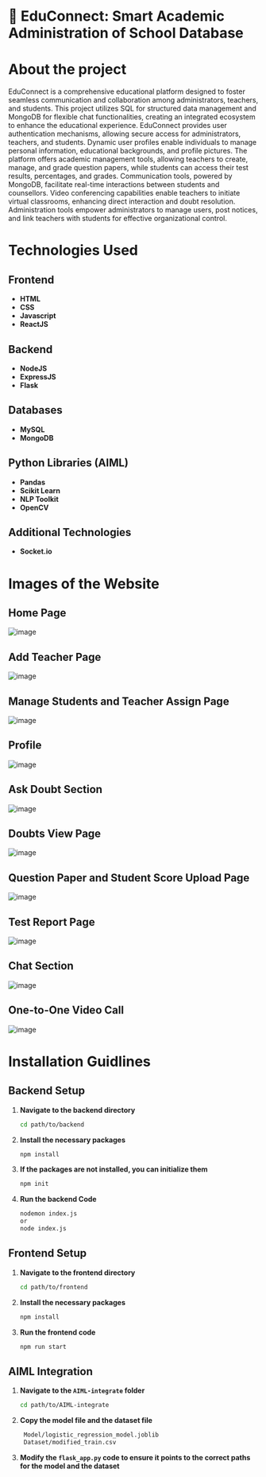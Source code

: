 # 🚀 EduConnect: Smart Academic Administration of School Database

# About the project

EduConnect is a comprehensive educational platform designed to foster seamless communication and 
collaboration among administrators, teachers, and students. This project utilizes SQL for structured data 
management and MongoDB for flexible chat functionalities, creating an integrated ecosystem to enhance 
the educational experience. EduConnect provides user authentication mechanisms, allowing secure access 
for administrators, teachers, and students. Dynamic user profiles enable individuals to manage personal 
information, educational backgrounds, and profile pictures. The platform offers academic management 
tools, allowing teachers to create, manage, and grade question papers, while students can access their test 
results, percentages, and grades.
Communication tools, powered by MongoDB, facilitate real-time interactions between students and 
counsellors. Video conferencing capabilities enable teachers to initiate virtual classrooms, enhancing 
direct interaction and doubt resolution. Administration tools empower administrators to manage users, 
post notices, and link teachers with students for effective organizational control.

# Technologies Used
## Frontend 
* **HTML**
* **CSS**
* **Javascript**
* **ReactJS**

## Backend 
* **NodeJS**
* **ExpressJS**
* **Flask**

## Databases
* **MySQL**
* **MongoDB**

## Python Libraries (AIML)
* **Pandas**
* **Scikit Learn**
* **NLP Toolkit**
* **OpenCV**

## Additional Technologies 
* **Socket.io**


# Images of the Website
## Home Page
  ![image](https://github.com/SMOHAMMEDASHIQ/educonnect-classroom/assets/105161538/09f4c4d4-255d-4562-96e1-02d89d5cb4ae)
## Add Teacher Page
  ![image](https://github.com/SMOHAMMEDASHIQ/educonnect-classroom/assets/105161538/760bae28-f0a2-491d-b866-24717f2f3651)
## Manage Students and Teacher Assign Page
  ![image](https://github.com/SMOHAMMEDASHIQ/educonnect-classroom/assets/105161538/20cce07e-8c51-440e-aa83-15e64aa325a9)
## Profile
  ![image](https://github.com/SMOHAMMEDASHIQ/educonnect-classroom/assets/105161538/955affc1-0aae-4985-9da9-721e2ec2d2b8)
## Ask Doubt Section
  ![image](https://github.com/SMOHAMMEDASHIQ/educonnect-classroom/assets/105161538/0111db9f-df98-478e-b261-01821e8c8e19)
## Doubts View Page
  ![image](https://github.com/SMOHAMMEDASHIQ/educonnect-classroom/assets/105161538/27e7ec07-b0ae-4372-b26d-d6ff92672a48)
## Question Paper and Student Score Upload Page
  ![image](https://github.com/SMOHAMMEDASHIQ/educonnect-classroom/assets/105161538/b741d605-326e-4f28-a636-a0dacf8bff40)
## Test Report Page
  ![image](https://github.com/SMOHAMMEDASHIQ/educonnect-classroom/assets/105161538/0eee39de-1d30-4707-a385-815d88fe3762)
## Chat Section
  ![image](https://github.com/SMOHAMMEDASHIQ/educonnect-classroom/assets/105161538/7db3cf87-d594-446d-ba1f-a4b862965b01)
## One-to-One Video Call 
  ![image](https://github.com/SMOHAMMEDASHIQ/educonnect-classroom/assets/105161538/323c0c9d-59e4-4fad-9efb-a960ded7604f)
  

# Installation Guidlines
## Backend Setup

1. **Navigate to the backend directory**
   ```bash
   cd path/to/backend

2. **Install the necessary packages**
   ```bash
   npm install
   
3. **If the packages are not installed, you can initialize them**
   ```bash
   npm init

4. **Run the backend Code**
   ```bash
   nodemon index.js
   or
   node index.js

## Frontend Setup

1. **Navigate to the frontend directory**
   ```bash
   cd path/to/frontend
2. **Install the necessary packages**
   ```bash
   npm install
3. **Run the frontend code**
   ```bash
   npm run start

## AIML Integration

1. **Navigate to the `AIML-integrate` folder**
   ```bash
   cd path/to/AIML-integrate
2. **Copy the model file and the dataset file**
   ```bash
    Model/logistic_regression_model.joblib
    Dataset/modified_train.csv
3. **Modify the `flask_app.py` code to ensure it points to the correct paths for the model and the dataset**

